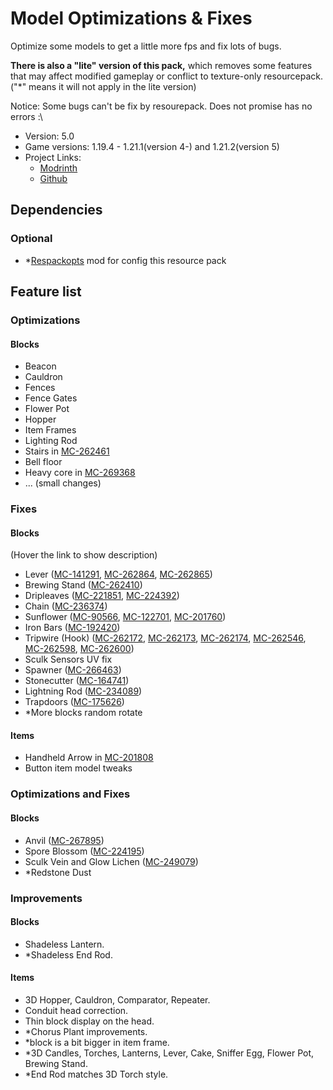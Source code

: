 # Model Optimizations & Fixes

Optimize some models to get a little more fps and fix lots of bugs.

**There is also a "lite" version of this pack,** which removes some features that may affect modified gameplay or conflict to texture-only resourcepack. ("\*" means it will not apply in the lite version)

Notice: Some bugs can't be fix by resourepack. Does not promise has no errors :\\

- Version: 5.0
- Game versions: 1.19.4 - 1.21.1(version 4-) and 1.21.2(version 5)
- Project Links:
  - [Modrinth](https://modrinth.com/resourcepack/model-optimizations-and-fixes)
  - [Github](https://github.com/Minecrafthyr/model_optis_and_fixes)

## Dependencies

### Optional

- \*[Respackopts](https://modrinth.com/mod/respackopts) mod for config this resource pack

## Feature list

### Optimizations

#### Blocks

- Beacon
- Cauldron
- Fences
- Fence Gates
- Flower Pot
- Hopper
- Item Frames
- Lighting Rod
- Stairs in [MC-262461](https://bugs.mojang.com/browse/MC-262461)
- Bell floor
- Heavy core in [MC-269368](https://bugs.mojang.com/browse/MC-269368)
- ... (small changes)

### Fixes

#### Blocks

(Hover the link to show description)

- Lever ([MC-141291](https://bugs.mojang.com/browse/MC-141291 "lever state blockstate json backwards"), [MC-262864](https://bugs.mojang.com/browse/MC-262864 "Lever base texture is mapped upside-down"), [MC-262865](https://bugs.mojang.com/browse/MC-262865 "Lever handle is shaded"))
- Brewing Stand ([MC-262410](https://bugs.mojang.com/browse/MC-262410 "Brewing stand arms appear darker than they should"))
- Dripleaves ([MC-221851](https://bugs.mojang.com/browse/MC-221851 "Tilted big dripleaf texture mirrored incorrectly from underneath"), [MC-224392](https://bugs.mojang.com/browse/MC-224392 "Big dripleaves are rendered too dark when blocks are placed adjacent to them while smooth lighting is enabled"))
- Chain ([MC-236374](https://bugs.mojang.com/browse/MC-236374 "Chains are rendered too dark when blocks are placed adjacent to them while smooth lighting is enabled"))
- Sunflower ([MC-90566](https://bugs.mojang.com/browse/MC-90566 "The plants of sunflowers don't connect to their stems"), [MC-122701](https://bugs.mojang.com/browse/MC-122701 "Sunflowers are stretched"), [MC-201760](https://bugs.mojang.com/browse/MC-201760 "Sunflower top half cross model is not mirrored on the back"))
- Iron Bars ([MC-192420](https://bugs.mojang.com/browse/MC-192420 "Iron bars Z-fight on the bottom and top"))
- Tripwire (Hook) ([MC-262172](https://bugs.mojang.com/browse/MC-262172 "Tripwire hook model incorrect - stick does not attach to ring symmetrically"), [MC-262173](https://bugs.mojang.com/browse/MC-262173 "The tripwire hook model uses the oak planks texture for the stick, rather than the tripwire hook item texture"), [MC-262174](https://bugs.mojang.com/browse/MC-262174 "The section of tripwire that is attached to a tripwire hook is stretched"), [MC-262546](https://bugs.mojang.com/browse/MC-262546 "Texture mapping on tripwire hook rings appears to be wrong"), [MC-262598](https://bugs.mojang.com/browse/MC-262598 'Tripwire textures in the tripwire hook "attached: true" state have a wrong black rendering when the tripwire hook is attached to a non-transparent block'), [MC-262600](https://bugs.mojang.com/browse/MC-262600 "Tripwire texture can rotate unexpectedly when neighbouring connections change / is mapped inconsistently"))
- Sculk Sensors UV fix
- Spawner ([MC-266463](https://bugs.mojang.com/browse/MC-266463 "The interior north and south faces of trial spawners are culled incorrectly"))
- Stonecutter ([MC-164741](https://bugs.mojang.com/browse/MC-164741 "Stonecutter blades are much brighter when north/south than east/west"))
- Lightning Rod ([MC-234089](https://bugs.mojang.com/browse/MC-234089 "Lightning rods are rendered too dark when blocks are placed adjacent to them while smooth lighting is enabled"))
- Trapdoors ([MC-175626](https://bugs.mojang.com/browse/MC-175626 "Trapdoors are rendered too dark when blocks are placed adjacent to them while smooth lighting is enabled"))
- \*More blocks random rotate

#### Items

- Handheld Arrow in [MC-201808](https://bugs.mojang.com/browse/MC-201808)
- Button item model tweaks

### Optimizations and Fixes

#### Blocks

- Anvil ([MC-267895](https://bugs.mojang.com/browse/MC-267895 "Anvil's texture is mapped very strangely"))
- Spore Blossom ([MC-224195](https://bugs.mojang.com/browse/MC-224195 "Parity issue: Differences in the spore blossom model in JE/BE"))
- Sculk Vein and Glow Lichen ([MC-249079](https://bugs.mojang.com/browse/MC-249079 "Sculk veins not mirrored correctly from behind"))
- \*Redstone Dust

### Improvements

#### Blocks

- Shadeless Lantern.
- \*Shadeless End Rod.

#### Items

- 3D Hopper, Cauldron, Comparator, Repeater.
- Conduit head correction.
- Thin block display on the head.
- \*Chorus Plant improvements.
- \*block is a bit bigger in item frame.
- \*3D Candles, Torches, Lanterns, Lever, Cake, Sniffer Egg, Flower Pot, Brewing Stand.
- \*End Rod matches 3D Torch style.
